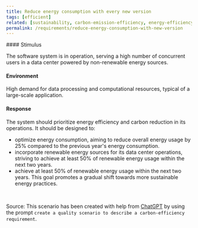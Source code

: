 ```yaml
---
title: Reduce energy consumption with every new version
tags: [efficient]
related: [sustainability, carbon-emission-efficiency, energy-efficiency]
permalink: /requirements/reduce-energy-consumption-with-new-version
---
```


<div class="quality-requirement" markdown="1">
#### Stimulus

The software system is in operation, serving a high number of concurrent users in a data center powered by non-renewable energy sources.

#### Environment

High demand for data processing and computational resources, typical of a large-scale application.

#### Response

The system should prioritize energy efficiency and carbon reduction in its operations. 
It should be designed to:

* optimize energy consumption, aiming to reduce overall energy usage by 25% compared to the previous year's energy consumption. 
* incorporate renewable energy sources for its data center operations, striving to achieve at least 50% of renewable energy usage within the next two years.
* achieve at least 50% of renewable energy usage within the next two years. This goal promotes a gradual shift towards more sustainable energy practices.
 

</div><br>


Source: This scenario has been created with help from [ChatGPT](https://chat.openai.com) by using the prompt `create a quality scenario to describe a carbon-efficiency requirement`.



